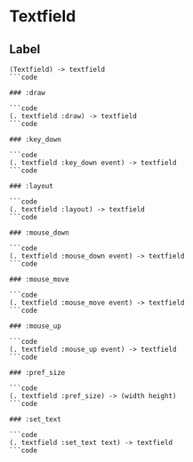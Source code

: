 # Textfield

## Label

```code
(Textfield) -> textfield
```code

### :draw

```code
(. textfield :draw) -> textfield
```code

### :key_down

```code
(. textfield :key_down event) -> textfield
```code

### :layout

```code
(. textfield :layout) -> textfield
```code

### :mouse_down

```code
(. textfield :mouse_down event) -> textfield
```code

### :mouse_move

```code
(. textfield :mouse_move event) -> textfield
```code

### :mouse_up

```code
(. textfield :mouse_up event) -> textfield
```code

### :pref_size

```code
(. textfield :pref_size) -> (width height)
```code

### :set_text

```code
(. textfield :set_text text) -> textfield
```code

